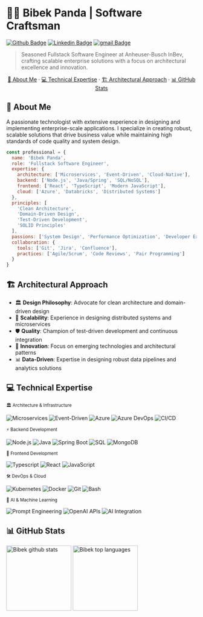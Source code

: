 # 👨‍💻 Bibek Panda | Software Craftsman

[![Github Badge](https://img.shields.io/badge/GitHub--000?style=social&logo=Github&logoColor=black&link=https://github.com/bibekp-dev)](https://github.com/bibekp-dev) 
[![Linkedin Badge](https://img.shields.io/badge/LinkedIn-blue?logo=linkedin&style=flat&link=https://www.linkedin.com/in/pandabibek/)](https://www.linkedin.com/in/pandabibek/)
[![gmail Badge](https://img.shields.io/badge/Email-D14836?logo=gmail&logoColor=white&style=flat&link=mailto:bibekananda.panda@gmail.com)](mailto:bibekananda.panda@gmail.com)

> Seasoned Fullstack Software Engineer at Anheuser-Busch InBev, crafting scalable enterprise solutions with a focus on architectural excellence and innovation.

<p align='center'>
  <a href="#-about-me">👤 About Me</a>
  ·
  <a href="#-technical-expertise">💻 Technical Expertise</a>
  ·
  <a href="#-architectural-approach">🏗️ Architectural Approach</a>
  ·
  <a href="#-github-stats">📊 GitHub Stats</a>
</p>

## 👤 About Me

A passionate technologist with extensive experience in designing and implementing enterprise-scale applications. I specialize in creating robust, scalable solutions that drive business value while maintaining high standards of code quality and system design.

```js
const professional = {
  name: 'Bibek Panda',
  role: 'Fullstack Software Engineer',
  expertise: {
    architecture: ['Microservices', 'Event-Driven', 'Cloud-Native'],
    backend: ['Node.js', 'Java/Spring', 'SQL/NoSQL'],
    frontend: ['React', 'TypeScript', 'Modern JavaScript'],
    cloud: ['Azure', 'Databricks', 'Distributed Systems']
  },
  principles: [
    'Clean Architecture',
    'Domain-Driven Design',
    'Test-Driven Development',
    'SOLID Principles'
  ],
  passions: ['System Design', 'Performance Optimization', 'Developer Experience'],
  collaboration: {
    tools: ['Git', 'Jira', 'Confluence'],
    practices: ['Agile/Scrum', 'Code Reviews', 'Pair Programming']
  }
}
```

## 🏗️ Architectural Approach

- 🏛️ **Design Philosophy**: Advocate for clean architecture and domain-driven design
- 🔄 **Scalability**: Experience in designing distributed systems and microservices
- 🛡️ **Quality**: Champion of test-driven development and continuous integration
- 🚀 **Innovation**: Focus on emerging technologies and architectural patterns
- 📊 **Data-Driven**: Expertise in designing robust data pipelines and analytics solutions

## 💻 Technical Expertise

<sub>🏛️ Architecture & Infrastructure</sub>

<img src="https://img.shields.io/badge/-Microservices-0078D4?style=flat" alt="Microservices" /> <img src="https://img.shields.io/badge/-Event--Driven-0078D4?style=flat" alt="Event-Driven" /> <img src="https://img.shields.io/badge/-Azure-0078D4?logo=microsoftAzure&logoColor=white&labelColor=0078D4" alt="Azure" /> <img src="https://img.shields.io/badge/-Azure%20DevOps-0078D4?logo=azuredevops&logoColor=white&labelColor=0078D4" alt="Azure DevOps" /> <img src="https://img.shields.io/badge/-CI%2FCD-2088FF?style=flat" alt="CI/CD" />

<sub>⚡ Backend Development</sub>

<img src="https://img.shields.io/badge/-Node.js-339933?logo=node.js&logoColor=white&labelColor=339933" alt="Node.js" /> <img src="https://img.shields.io/badge/-Java-007396?logo=java&logoColor=white&labelColor=007396" alt="Java" /> <img src="https://img.shields.io/badge/-Spring%20Boot-6DB33F?logo=spring&logoColor=white&labelColor=6DB33F" alt="Spring Boot" /> <img src="https://img.shields.io/badge/-SQL-4479A1?logo=postgresql&logoColor=white&labelColor=4479A1" alt="SQL" /> <img src="https://img.shields.io/badge/-MongoDB-47A248?logo=mongodb&logoColor=white&labelColor=47A248" alt="MongoDB" />

<sub>🎨 Frontend Development</sub>

<img src="https://img.shields.io/badge/-TypeScript-007ACC?logo=typescript&logoColor=white&labelColor=007ACC" alt="Typescript" /> <img src="https://img.shields.io/badge/-React%20JS-61DAFB?logo=react&logoColor=white&labelColor=61DAFB" alt="React" /> <img src="https://img.shields.io/badge/-Modern%20JavaScript-F7DF1E?logo=javascript&logoColor=white&labelColor=F7DF1E" alt="JavaScript" />

<sub>🛠️ DevOps & Cloud</sub>

<img src="https://img.shields.io/badge/-Kubernetes-326CE5?logo=kubernetes&logoColor=white&labelColor=326CE5" alt="Kubernetes" /> <img src="https://img.shields.io/badge/-Docker-2496ED?logo=docker&logoColor=white&labelColor=2496ED" alt="Docker" /> <img src="https://img.shields.io/badge/-Git-F05032?logo=Git&logoColor=white&labelColor=F05032" alt="Git" /> <img src="https://img.shields.io/badge/-bash-4EAA25?logo=gnuBash&logoColor=white&labelColor=4EAA25" alt="Bash" />

<sub>🤖 AI & Machine Learning</sub>

<img src="https://img.shields.io/badge/-Prompt%20Engineering-FF6B6B?style=flat&logo=openai&logoColor=white" alt="Prompt Engineering" /> <img src="https://img.shields.io/badge/-OpenAI%20APIs-412991?style=flat&logo=openai&logoColor=white" alt="OpenAI APIs" /> <img src="https://img.shields.io/badge/-AI%20Integration-00B2FF?style=flat&logo=ai&logoColor=white" alt="AI Integration" />

## 📊 GitHub Stats

<img src="https://github-readme-stats.vercel.app/api?username=bibekp-dev&show_icons=true&theme=radical" alt="Bibek github stats" height=172/> <img src="https://github-readme-stats.vercel.app/api/top-langs/?username=bibekp-dev&layout=compact&theme=radical" alt="Bibek top languages" height=172/>
